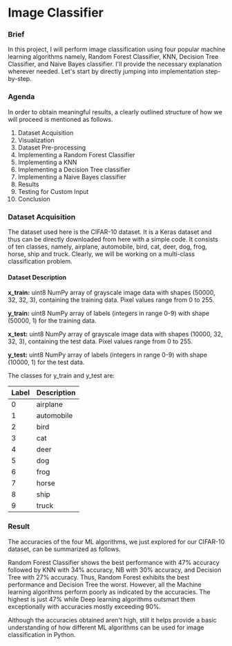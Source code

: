 # Image Classifier

### Brief

In this project, I will perform image classification using four popular machine learning algorithms namely, Random Forest Classifier, KNN, Decision Tree Classifier, and Naive Bayes classifier. I'll provide the necessary explanation wherever needed. Let's start by directly jumping into implementation step-by-step.

### Agenda

In order to obtain meaningful results, a clearly outlined structure of how we will proceed is mentioned as follows.
1. Dataset Acquisition
1. Visualization
2. Dataset Pre-processing
3. Implementing a Random Forest Classifier
4. Implementing a KNN
5. Implementing a Decision Tree classifier
6. Implementing a Naive Bayes classifier
7. Results
8. Testing for Custom Input
9. Conclusion

### Dataset Acquisition

The dataset used here is the CIFAR-10 dataset. It is a Keras dataset and thus can be directly downloaded from here with a simple code. It consists of ten classes, namely, airplane, automobile, bird, cat, deer, dog, frog, horse, ship and  truck. Clearly, we will be working on a multi-class classification problem.

#### Dataset Description

**x_train:** uint8 NumPy array of grayscale image data with shapes (50000, 32, 32, 3), containing the training data. Pixel values range from 0 to 255.

**y_train:** uint8 NumPy array of labels (integers in range 0-9) with shape (50000, 1) for the training data.

**x_test:** uint8 NumPy array of grayscale image data with shapes (10000, 32, 32, 3), containing the test data. Pixel values range from 0 to 255.

**y_test:** uint8 NumPy array of labels (integers in range 0-9) with shape (10000, 1) for the test data.

The classes for y_train and y_test are:

| Label | Description |
| ----------- | ----------- |
|0 | airplane |
|1 | automobile |
|2 | bird |
|3 | cat |
|4 | deer |
|5 | dog |
|6 | frog |
|7 | horse |
|8 | ship |
|9 | truck |

### Result

The accuracies of the four ML algorithms, we just explored for our CIFAR-10 dataset, can be summarized as follows.

Random Forest Classifier shows the best performance with 47% accuracy followed by KNN with 34% accuracy, NB with 30% accuracy, and Decision Tree with 27% accuracy. Thus, Random Forest exhibits the best performance and Decision Tree the worst. However, all the Machine learning algorithms perform poorly as indicated by the accuracies. The highest is just 47% while Deep learning algorithms outsmart them exceptionally with accuracies mostly exceeding 90%.

Although the accuracies obtained aren't high, still it helps provide a basic understanding of how different ML algorithms can be used for image classification in Python.
